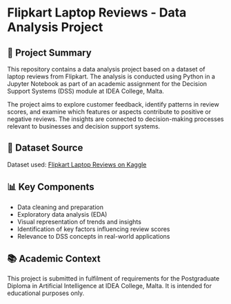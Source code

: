 # Flipkart Laptop Reviews - Data Analysis Project

## 📌 Project Summary
This repository contains a data analysis project based on a dataset of laptop reviews from Flipkart. The analysis is conducted using Python in a Jupyter Notebook as part of an academic assignment for the Decision Support Systems (DSS) module at IDEA College, Malta.

The project aims to explore customer feedback, identify patterns in review scores, and examine which features or aspects contribute to positive or negative reviews. The insights are connected to decision-making processes relevant to businesses and decision support systems.

## 🔗 Dataset Source
Dataset used: [Flipkart Laptop Reviews on Kaggle](https://www.kaggle.com/datasets/gitadityamaddali/flipkart-laptop-reviews)

## 📊 Key Components
- Data cleaning and preparation
- Exploratory data analysis (EDA)
- Visual representation of trends and insights
- Identification of key factors influencing review scores
- Relevance to DSS concepts in real-world applications

## 📚 Academic Context
This project is submitted in fulfilment of requirements for the Postgraduate Diploma in Artificial Intelligence at IDEA College, Malta. It is intended for educational purposes only.
